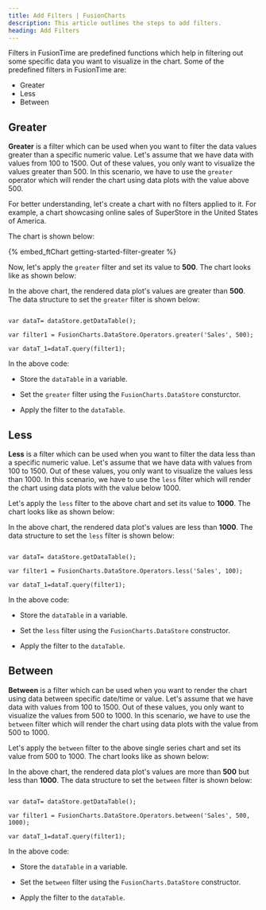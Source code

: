 ```yaml
---
title: Add Filters | FusionCharts
description: This article outlines the steps to add filters.
heading: Add Filters
---
```


Filters in FusionTime are predefined functions which help in filtering out some specific data you want to visualize in the chart. Some of the predefined filters in FusionTime are:

* Greater
* Less
* Between

## Greater

**Greater** is a filter which can be used when you want to filter the data values greater than a specific numeric value. Let's assume that we have data with values from 100 to 1500. Out of these values, you only want to visualize the values greater than 500. In this scenario, we have to use the `greater` operator which will render the chart using data plots with the value above 500.

For better understanding, let's create a chart with no filters applied to it. For example, a chart showcasing online sales of SuperStore in the United States of America.

The chart is shown below:

{% embed_ftChart getting-started-filter-greater %}

Now, let's apply the `greater` filter and set its value to **500**. The chart looks like as shown below:

<Live chart>

In the above chart, the rendered data plot's values are greater than **500**. The data structure to set the `greater` filter is shown below:

```

var dataT= dataStore.getDataTable();

var filter1 = FusionCharts.DataStore.Operators.greater('Sales', 500);

var dataT_1=dataT.query(filter1);

```

In the above code:

* Store the `dataTable` in a variable.

* Set the `greater` filter using the `FusionCharts.DataStore` consturctor.

* Apply the filter to the `dataTable`. 

## Less

**Less** is a filter which can be used when you want to filter the data less than a specific numeric value. Let's assume that we have data with values from 100 to 1500. Out of these values, you only want to visualize the values less than 1000. In this scenario, we have to use the `less` filter which will render the chart using data plots with the value below 1000.

Let's apply the `less` filter to the above chart and set its value to **1000**. The chart looks like as shown below:

<Live chart>

In the above chart, the rendered data plot's values are less than **1000**. The data structure to set the `less` filter is shown below:

```

var dataT= dataStore.getDataTable();

var filter1 = FusionCharts.DataStore.Operators.less('Sales', 100);

var dataT_1=dataT.query(filter1);

```

In the above code:

* Store the `dataTable` in a variable.

* Set the `less` filter using the `FusionCharts.DataStore` constructor.

* Apply the filter to the `dataTable`.

## Between

**Between** is a filter which can be used when you want to render the chart using data between specific date/time or value. Let's assume that we have data with values from 100 to 1500. Out of these values, you only want to visualize the values from 500 to 1000. In this scenario, we have to use the `between` filter which will render the chart using data plots with the value from 500 to 1000.

Let's apply the `between` filter to the above single series chart and set its value from 500 to 1000. The chart looks like as shown below:

<Live chart>

In the above chart, the rendered data plot's values are more than **500** but less than **1000**. The data structure to set the `between` filter is shown below:

```

var dataT= dataStore.getDataTable();

var filter1 = FusionCharts.DataStore.Operators.between('Sales', 500, 1000);

var dataT_1=dataT.query(filter1);

```

In the above code:

* Store the `dataTable` in a variable.

* Set the `between` filter using the `FusionCharts.DataStore` constructor.

* Apply the filter to the `dataTable`.

